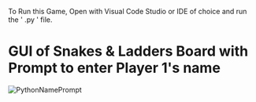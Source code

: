 To Run this Game, Open with Visual Code Studio or IDE of choice and run the ' .py ' file.

# GUI of Snakes & Ladders Board with Prompt to enter Player 1's name
![PythonNamePrompt](https://github.com/nimajo/python-snakes-ladders/assets/130378601/58fcd152-b427-4efb-871e-093c7cd1aace)

